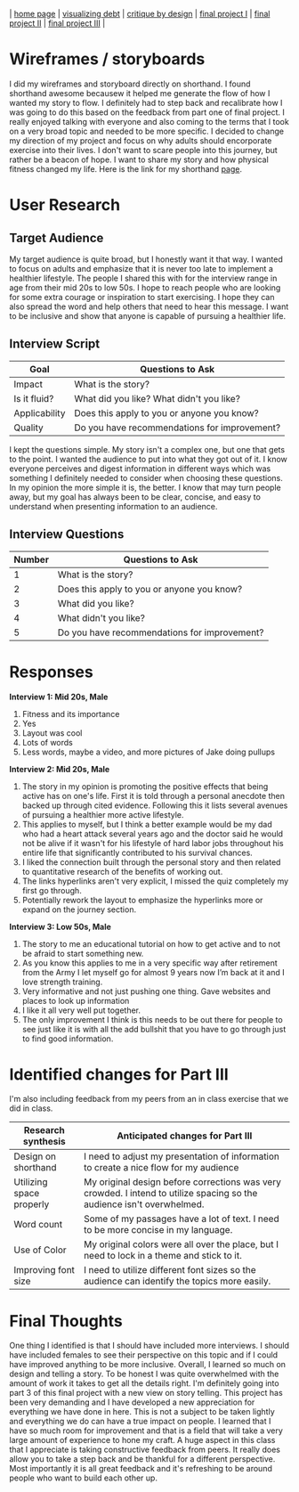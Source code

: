 | [home page](README.md) | [visualizing debt](visualizing-government-debt.md) | [critique by design](critique-by-design.md) | [final project I](finalproject1.md) | [final project II](final-project-part-two.md) | [final project III](final-project-part-three.md) |

# Wireframes / storyboards
I did my wireframes and storyboard directly on shorthand. I found shorthand awesome becausew it helped me generate the flow of how I wanted my story to flow. I definitely had to step back and recalibrate how I was going to do this based on the feedback from part one of final project. I really enjoyed talking with everyone and also coming to the terms that I took on a very broad topic and needed to be more specific. I decided to change my direction of my project and focus on why adults should encorporate exercise into their lives. I don't want to scare people into this journey, but rather be a beacon of hope. I want to share my story and how physical fitness changed my life. 
Here is the link for my shorthand [page](https://preview.shorthand.com/2mLMgLoyeHflZMzt). 

# User Research 

## Target Audience
My target audience is quite broad, but I honestly want it that way. I wanted to focus on adults and emphasize that it is never too late to implement a healthier lifestyle. The people I shared this with for the interview range in age from their mid 20s to low 50s. I hope to reach people who are looking for some extra courage or inspiration to start exercising. I hope they can also spread the word and help others that need to hear this message. I want to be inclusive and show that anyone is capable of pursuing a healthier life. 

## Interview Script
| Goal         | Questions to Ask                            |
|--------------|---------------------------------------------|
| Impact       | What is the story?                          |
| Is it fluid? | What did you like? What didn't you like?    |
| Applicability| Does this apply to you or anyone you know?  |
| Quality      | Do you have recommendations for improvement?|

I kept the questions simple. My story isn't a complex one, but one that gets to the point. I wanted the audience to put into what they got out of it. I know everyone perceives and digest information in different ways which was something I definitely needed to consider when choosing these questions. In my opinion the more simple it is, the better. I know that may turn people away, but my goal has always been to be clear, concise, and easy to understand when presenting information to an audience.  

## Interview Questions

| Number | Questions to Ask                            |
|--------|---------------------------------------------|
| 1      | What is the story?                          |
| 2      | Does this apply to you or anyone you know?  |
| 3      | What did you like?                          |
| 4      | What didn't you like?                       |
| 5      | Do you have recommendations for improvement?| 

# Responses

**Interview 1: Mid 20s, Male**

1. Fitness and its importance
2. Yes
3. Layout was cool
4. Lots of words
5. Less words, maybe a video, and more pictures of Jake doing pullups

**Interview 2: Mid 20s, Male**

1. The story in my opinion is promoting the positive effects that being active has on one's life. First it is told through a personal anecdote then backed up through cited evidence. Following this it lists several avenues of pursuing a healthier more active lifestyle.
2. This applies to myself, but I think a better example would be my dad who had a heart attack several years ago and the doctor said he would not be alive if it wasn't for his lifestyle of hard labor jobs throughout his entire life that significantly contributed to his survival chances.
3. I liked the connection built through the personal story and then related to quantitative research of the benefits of working out. 
4. The links hyperlinks aren't very explicit, I missed the quiz completely my first go through. 
5. Potentially rework the layout to emphasize the hyperlinks more or expand on the journey section.

**Interview 3: Low 50s, Male**

1. The story to me an educational tutorial on how to get active and to not be afraid to start something new. 
2. As you know this applies to me in a very specific way after retirement from the Army I let myself go for almost 9 years now I’m back at it and I love strength training. 
3. Very informative and not just pushing one thing.  Gave websites and places to look up information 
4. I like it all very well put together. 
5. The only improvement I think is this needs to be out there for people to see just like it is with all the add bullshit that you have to go through just to find good information.

# Identified changes for Part III
I'm also including feedback from my peers from an in class exercise that we did in class. 

| Research synthesis                       | Anticipated changes for Part III                                                                                      |
|------------------------------------------|-----------------------------------------------------------------------------------------------------------------------|
| Design on shorthand                      | I need to adjust my presentation of information to create a nice flow for my audience                                 |
| Utilizing space properly                 | My original design before corrections was very crowded. I intend to utilize spacing so the audience isn't overwhelmed.|
| Word count                               | Some of my passages have a lot of text. I need to be more concise in my language.                                     |
| Use of Color                             | My original colors were all over the place, but I need to lock in a theme and stick to it.                            |
| Improving font size                      | I need to utilize different font sizes so the audience can identify the topics more easily.                           |

# Final Thoughts 
One thing I identified is that I should have included more interviews. I should have included females to see their perspective on this topic and if I could have improved anything to be more inclusive. Overall, I learned so much on design and telling a story. To be honest I was quite overwhelmed with the amount of work it takes to get all the details right. I'm definitely going into part 3 of this final project with a new view on story telling. This project has been very demanding and I have developed a new appreciation for everything we have done in here. This is not a subject to be taken lightly and everything we do can have a true impact on people. I learned that I have so much room for improvement and that is a field that will take a very large amount of experience to hone my craft. A huge aspect in this class that I appreciate is taking constructive feedback from peers. It really does allow you to take a step back and be thankful for a different perspective. Most importantly it is all great feedback and it's refreshing to be around people who want to build each other up.


